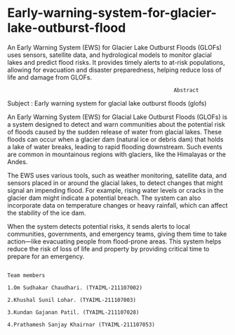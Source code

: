 # Early-warning-system-for-glacier-lake-outburst-flood
An Early Warning System (EWS) for Glacier Lake Outburst Floods (GLOFs) uses sensors, satellite data, and hydrological models to monitor glacial lakes and predict flood risks. It provides timely alerts to at-risk populations, allowing for evacuation and disaster preparedness, helping reduce loss of life and damage from GLOFs.

                                                         Abstract
                                                                    
Subject : Early warning system for glacial lake outburst floods (glofs)     

An Early Warning System (EWS) for Glacial Lake Outburst Floods (GLOFs) is a system designed to detect and warn communities about the potential risk of floods caused by the sudden release of water from glacial lakes. These floods can occur when a glacier dam (natural ice or debris dam) that holds a lake of water breaks, leading to rapid flooding downstream. Such events are common in mountainous regions with glaciers, like the Himalayas or the Andes.

The EWS uses various tools, such as weather monitoring, satellite data, and sensors placed in or around the glacial lakes, to detect changes that might signal an impending flood. For example, rising water levels or cracks in the glacier dam might indicate a potential breach. The system can also incorporate data on temperature changes or heavy rainfall, which can affect the stability of the ice dam.

When the system detects potential risks, it sends alerts to local communities, governments, and emergency teams, giving them time to take action—like evacuating people from flood-prone areas. This system helps reduce the risk of loss of life and property by providing critical time to prepare for an emergency.

                                                                                                   Team members
                                                                                   1.Om Sudhakar Chaudhari. (TYAIML-211107002)
                                                                                   2.Khushal Sunil Lohar. (TYAIML-211107003)
                                                                                   3.Kundan Gajanan Patil. (TYAIML-211107028)
                                                                                   4.Prathamesh Sanjay Khairnar (TYAIML-211107053)

                                                                                             


                                                                                                  
